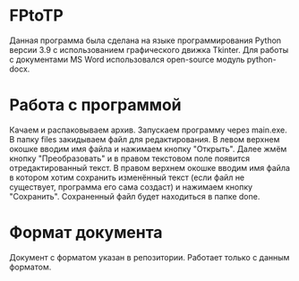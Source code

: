 # FPtoTP
Данная программа была сделана на языке программирования Python версии 3.9 с использованием графического движка Tkinter. Для работы с документами MS Word использовался open-source модуль python-docx.
# Работа с программой
Качаем и распаковываем архив. Запускаем программу через main.exe. В папку files закидываем файл для редактирования. В левом верхнем окошке вводим имя файла и нажимаем кнопку "Открыть". Далее жмём кнопку "Преобразовать" и в правом текстовом поле появится отредактированный текст. В правом верхнем окошке вводим имя файла в котором хотим сохранить изменённый текст (если файл не существует, программа его сама создаст) и нажимаем кнопку "Сохранить". Сохраненный файл будет находиться в папке done.
# Формат документа
Документ с форматом указан в репозитории. Работает только с данным форматом.
